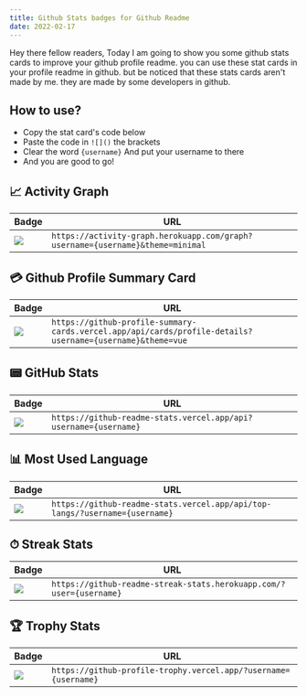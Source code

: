 ```yaml
---
title: Github Stats badges for Github Readme
date: 2022-02-17
---
```


Hey there fellow readers, Today I am going to show you some github stats cards to improve your github profile readme. you can use these stat cards in your profile readme in github. but be noticed that these stats cards aren't made by me. they are made by some developers in github.

## How to use?
- Copy the stat card's code below
- Paste the code in `![]()` the brackets
- Clear the word `{username}` And put your username to there
- And you are good to go!

## 📈 Activity Graph

Badge | URL
------------ | -------------
![](https://activity-graph.herokuapp.com/graph?username=alexandresanlim&theme=minimal) | ```https://activity-graph.herokuapp.com/graph?username={username}&theme=minimal```

## 💳 Github Profile Summary Card

Badge | URL
------------ | ------------
![](https://github-profile-summary-cards.vercel.app/api/cards/profile-details?username=alexandresanlim&theme=vue) | ```https://github-profile-summary-cards.vercel.app/api/cards/profile-details?username={username}&theme=vue```


## 📟 GitHub Stats

Badge | URL
------------ | -------------
![](https://github-readme-stats.vercel.app/api?username=alexandresanlim) | ```https://github-readme-stats.vercel.app/api?username={username}```


## 📊 Most Used Language

Badge | URL
------------ | -------------
![](https://github-readme-stats.vercel.app/api/top-langs/?username=alexandresanlim) | ```https://github-readme-stats.vercel.app/api/top-langs/?username={username}```


## ⏱ Streak Stats

Badge | URL
------------ | -------------
![](https://github-readme-streak-stats.herokuapp.com/?user=alexandresanlim) | ```https://github-readme-streak-stats.herokuapp.com/?user={username}```


## 🏆 Trophy Stats

Badge | URL
------------ | -------------
![](https://github-profile-trophy.vercel.app/?username=alexandresanlim) | ```https://github-profile-trophy.vercel.app/?username={username}```



